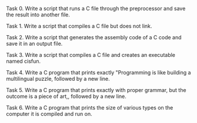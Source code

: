 Task 0. Write a script that runs a C file through the preprocessor and save the result into another file.

Task 1. Write a script that compiles a C file but does not link.

Task 2. Write a script that generates the assembly code of a C code and save it in an output file.

Task 3. Write a script that compiles a C file and creates an executable named cisfun.

Task 4. Write a C program that prints exactly "Programming is like building a multilingual puzzle, followed by a new line.

Task 5. Write a C program that prints exactly with proper grammar, but the outcome is a piece of art,, followed by a new line.

Task 6. Write a C program that prints the size of various types on the computer it is compiled and run on.

